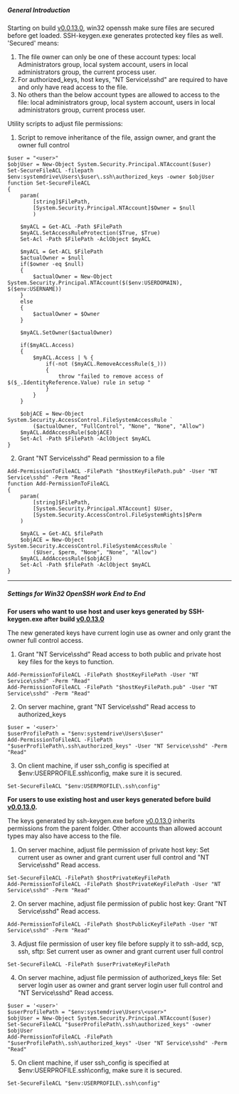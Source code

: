 ##### General Introduction
Starting on build [v0.0.13.0][build13], win32 openssh make sure files are secured before get loaded. SSH-keygen.exe generates protected key files as well. 'Secured' means:
1. The file owner can only be one of these account types: local Administrators group, local system account, users in local administrators group, the current process user.
2. For authorized_keys, host keys, "NT Service\sshd" are required to have and only have read access to the file.
3. No others than the below account types are allowed to access to the file: local administrators group, local system account, users in local administrators group, current process user.

Utility scripts to adjust file permissions:
1. Script to remove inheritance of the file, assign owner, and grant the owner full control 
```
$user = "<user>"
$objUser = New-Object System.Security.Principal.NTAccount($user)
Set-SecureFileACL -filepath $env:systemdrive\Users\$user\.ssh\authorized_keys -owner $objUser
function Set-SecureFileACL 
{            
    param(
        [string]$FilePath,
        [System.Security.Principal.NTAccount]$Owner = $null
        )

    $myACL = Get-ACL -Path $FilePath
    $myACL.SetAccessRuleProtection($True, $True)
    Set-Acl -Path $FilePath -AclObject $myACL

    $myACL = Get-ACL $FilePath
    $actualOwner = $null
    if($owner -eq $null)
    {
        $actualOwner = New-Object System.Security.Principal.NTAccount($($env:USERDOMAIN), $($env:USERNAME))
    }
    else
    {
        $actualOwner = $Owner
    }
            
    $myACL.SetOwner($actualOwner)
    
    if($myACL.Access) 
    {        
        $myACL.Access | % {                    
            if(-not ($myACL.RemoveAccessRule($_)))
            {
                throw "failed to remove access of $($_.IdentityReference.Value) rule in setup "
            }                    
        }
    }

    $objACE = New-Object System.Security.AccessControl.FileSystemAccessRule `
        ($actualOwner, "FullControl", "None", "None", "Allow")
    $myACL.AddAccessRule($objACE)
    Set-Acl -Path $FilePath -AclObject $myACL
}
```
2. Grant "NT Service\sshd" Read permission to a file
```
Add-PermissionToFileACL -FilePath "$hostKeyFilePath.pub" -User "NT Service\sshd" -Perm "Read"
function Add-PermissionToFileACL 
{    
    param(
        [string]$FilePath,
        [System.Security.Principal.NTAccount] $User,
        [System.Security.AccessControl.FileSystemRights]$Perm
    )    

    $myACL = Get-ACL $filePath        
    $objACE = New-Object System.Security.AccessControl.FileSystemAccessRule `
        ($User, $perm, "None", "None", "Allow") 
    $myACL.AddAccessRule($objACE)
    Set-Acl -Path $filePath -AclObject $myACL
}
``` 
***
##### Settings for Win32 OpenSSH work End to End

**For users who want to use host and user keys generated by SSH-keygen.exe after build [v0.0.13.0][build13]**

The new generated keys have current login use as owner and only grant the owner full control access. 
1. Grant "NT Service\sshd" Read access to both public and private host key files for the keys to function.
```
Add-PermissionToFileACL -FilePath $hostKeyFilePath -User "NT Service\sshd" -Perm "Read"
Add-PermissionToFileACL -FilePath "$hostKeyFilePath.pub" -User "NT Service\sshd" -Perm "Read"
```
2. On server machine, grant "NT Service\sshd" Read access to authorized_keys
```
$user = '<user>'
$userProfilePath = "$env:systemdrive\Users\$user"
Add-PermissionToFileACL -FilePath "$userProfilePath\.ssh\authorized_keys" -User "NT Service\sshd" -Perm "Read"
```
3. On client machine, if user ssh_config is specified at $env:USERPROFILE\.ssh\config, make sure it is secured.
```
Set-SecureFileACL "$env:USERPROFILE\.ssh\config"
```

**For users to use existing host and user keys generated before build [v0.0.13.0][build13].**

The keys generated by ssh-keygen.exe before [v0.0.13.0][build13] inherits permissions from the parent folder. Other accounts than allowed account types may also have access to the file.

1. On server machine, adjust file permission of private host key: Set current user as owner and grant current user full control and "NT Service\sshd" Read access.
```
Set-SecureFileACL -FilePath $hostPrivateKeyFilePath
Add-PermissionToFileACL -FilePath $hostPrivateKeyFilePath -User "NT Service\sshd" -Perm "Read"
```
2. On server machine, adjust file permission of public host key: Grant "NT Service\sshd" Read access.
```
Add-PermissionToFileACL -FilePath $hostPublicKeyFilePath -User "NT Service\sshd" -Perm "Read"
``` 
3. Adjust file permission of user key file before supply it to ssh-add, scp, ssh, sftp: Set current user as owner and grant current user full control
```
Set-SecureFileACL -FilePath $userPrivateKeyFilePath
``` 

4. On server machine, adjust file permission of authorized_keys file: Set server login user as owner and grant server login user full control and "NT Service\sshd" Read access.
```
$user = '<user>'
$userProfilePath = "$env:systemdrive\Users\<user>"
$objUser = New-Object System.Security.Principal.NTAccount($user)
Set-SecureFileACL "$userProfilePath\.ssh\authorized_keys" -owner $objUser
Add-PermissionToFileACL -FilePath "$userProfilePath\.ssh\authorized_keys" -User "NT Service\sshd" -Perm "Read"
```
5. On client machine, if user ssh_config is specified at $env:USERPROFILE\.ssh\config, make sure it is secured.
```
Set-SecureFileACL "$env:USERPROFILE\.ssh\config"
```
[build13]: https://github.com/PowerShell/Win32-OpenSSH/releases/tag/v0.0.13.0
